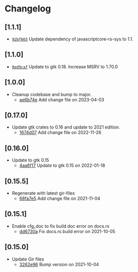 # Changelog

## \[1.1.1]

- [`92bf665`](https://github.com/tauri-apps/javascriptcore-rs/commit/92bf66509d773a704a24f228a7157a41d608bd80) Update dependency of javascriptcore-rs-sys to 1.1.

## \[1.1.0]

- [`0ed9caf`](https://github.com/tauri-apps/javascriptcore-rs/commit/0ed9caf1da825bfe25fe9d7e1be7dd1f87422982) Update to gtk 0.18.
  Increase MSRV to 1.70.0

## \[1.0.0]

- Cleanup codebase and bump to major.
  - [ae6b74e](https://github.com/tauri-apps/javascriptcore-rs/commit/ae6b74eb8161d46739334b8b4e25719c563a8da9) Add change file on 2023-04-03

## \[0.17.0]

- Update gtk crates to 0.16 and update to 2021 edition.
  - [1674d07](https://github.com/tauri-apps/javascriptcore-rs/commit/1674d0716c4e76705ce958fc8c464bb9cb4e9320) Add change file on 2022-11-26

## \[0.16.0]

- Update to gtk 0.15
  - [4aa6f17](https://github.com/tauri-apps/javascriptcore-rs/commit/4aa6f1758343f50cc7f7af42ac903077349b8051) Update to gtk 0.15 on 2022-01-18

## \[0.15.5]

- Regenerate with latest gir-files
  - [68fa7e5](https://github.com/tauri-apps/javascriptcore-rs/commit/68fa7e5f12110ac47c07afaaeebfeb7067dfca21) Add change file on 2021-11-04

## \[0.15.1]

- Enable cfg_doc to fix build doc error on docs.rs
  - [dd6730a](https://github.com/tauri-apps/javascriptcore-rs/commit/dd6730a7e478cf9a33b02f9fc8509f70330e861f) Fix docs.rs build error on 2021-10-05

## \[0.15.0]

- Update Gir files
  - [3262e96](https://github.com/tauri-apps/javascriptcore-rs/commit/3262e96efc1cd6a640b81368255f3ae9325b2170) Bump version on 2021-10-04
